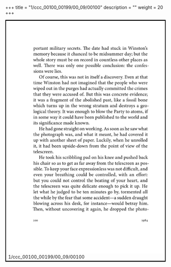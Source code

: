 +++
title = "1/ccc_00100_00199/00_09/00100"
description = ""
weight = 20
+++

<table style="border:2px solid black;max-width:800px;max-height:800px;" 
><tr><td>
<img class="center-fit-jpg"
src="/jpg_/out_jpg_1984__100.jpg">
1/ccc_00100_00199/00_09/00100
</img></td></tr></table>
